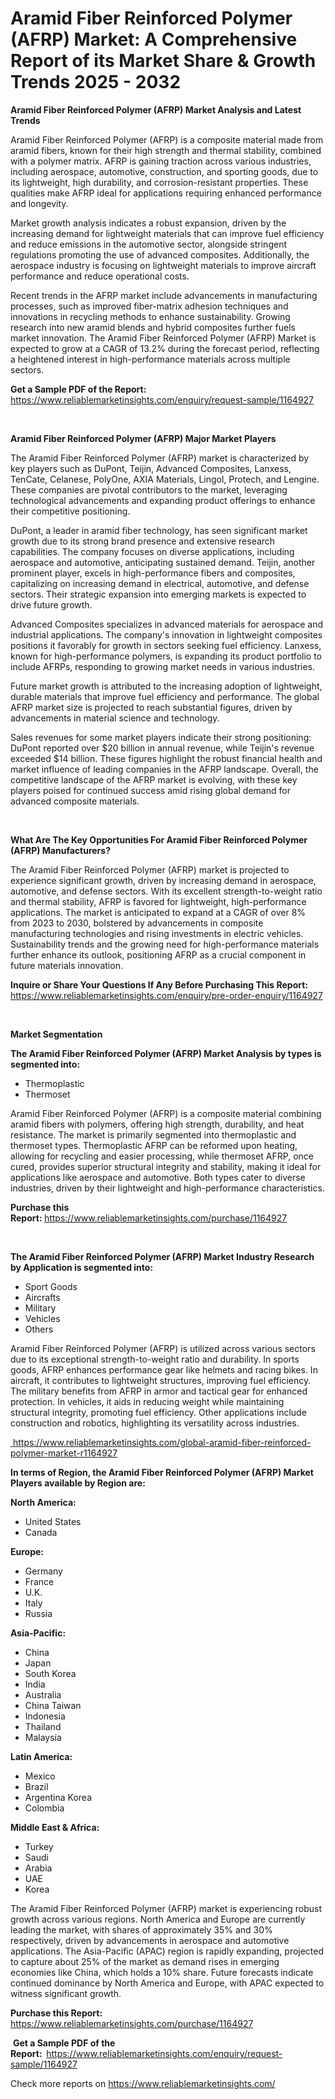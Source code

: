<p><h1>Aramid Fiber Reinforced Polymer (AFRP) Market: A Comprehensive Report of its Market Share & Growth Trends 2025 - 2032</h1></p><p><strong>Aramid Fiber Reinforced Polymer (AFRP) Market Analysis and Latest Trends</strong></p>
<p><p>Aramid Fiber Reinforced Polymer (AFRP) is a composite material made from aramid fibers, known for their high strength and thermal stability, combined with a polymer matrix. AFRP is gaining traction across various industries, including aerospace, automotive, construction, and sporting goods, due to its lightweight, high durability, and corrosion-resistant properties. These qualities make AFRP ideal for applications requiring enhanced performance and longevity.</p><p>Market growth analysis indicates a robust expansion, driven by the increasing demand for lightweight materials that can improve fuel efficiency and reduce emissions in the automotive sector, alongside stringent regulations promoting the use of advanced composites. Additionally, the aerospace industry is focusing on lightweight materials to improve aircraft performance and reduce operational costs.</p><p>Recent trends in the AFRP market include advancements in manufacturing processes, such as improved fiber-matrix adhesion techniques and innovations in recycling methods to enhance sustainability. Growing research into new aramid blends and hybrid composites further fuels market innovation. The Aramid Fiber Reinforced Polymer (AFRP) Market is expected to grow at a CAGR of 13.2% during the forecast period, reflecting a heightened interest in high-performance materials across multiple sectors.</p></p>
<p><strong>Get a Sample PDF of the Report:&nbsp;</strong> <a href="https://www.reliablemarketinsights.com/enquiry/request-sample/1164927?utm_campaign=3317&utm_medium=2&utm_source=Github&utm_content=ia&utm_term=02042025&utm_id=aramid-fiber-reinforced-polymer-afrp">https://www.reliablemarketinsights.com/enquiry/request-sample/1164927</a></p>
<p>&nbsp;</p>
<p><strong>Aramid Fiber Reinforced Polymer (AFRP) Major Market Players</strong></p>
<p><p>The Aramid Fiber Reinforced Polymer (AFRP) market is characterized by key players such as DuPont, Teijin, Advanced Composites, Lanxess, TenCate, Celanese, PolyOne, AXIA Materials, Lingol, Protech, and Lengine. These companies are pivotal contributors to the market, leveraging technological advancements and expanding product offerings to enhance their competitive positioning.</p><p>DuPont, a leader in aramid fiber technology, has seen significant market growth due to its strong brand presence and extensive research capabilities. The company focuses on diverse applications, including aerospace and automotive, anticipating sustained demand. Teijin, another prominent player, excels in high-performance fibers and composites, capitalizing on increasing demand in electrical, automotive, and defense sectors. Their strategic expansion into emerging markets is expected to drive future growth.</p><p>Advanced Composites specializes in advanced materials for aerospace and industrial applications. The company's innovation in lightweight composites positions it favorably for growth in sectors seeking fuel efficiency. Lanxess, known for high-performance polymers, is expanding its product portfolio to include AFRPs, responding to growing market needs in various industries.</p><p>Future market growth is attributed to the increasing adoption of lightweight, durable materials that improve fuel efficiency and performance. The global AFRP market size is projected to reach substantial figures, driven by advancements in material science and technology.</p><p>Sales revenues for some market players indicate their strong positioning: DuPont reported over $20 billion in annual revenue, while Teijin's revenue exceeded $14 billion. These figures highlight the robust financial health and market influence of leading companies in the AFRP landscape. Overall, the competitive landscape of the AFRP market is evolving, with these key players poised for continued success amid rising global demand for advanced composite materials.</p></p>
<p>&nbsp;</p>
<p><strong>What Are The Key Opportunities For Aramid Fiber Reinforced Polymer (AFRP) Manufacturers?</strong></p>
<p><p>The Aramid Fiber Reinforced Polymer (AFRP) market is projected to experience significant growth, driven by increasing demand in aerospace, automotive, and defense sectors. With its excellent strength-to-weight ratio and thermal stability, AFRP is favored for lightweight, high-performance applications. The market is anticipated to expand at a CAGR of over 8% from 2023 to 2030, bolstered by advancements in composite manufacturing technologies and rising investments in electric vehicles. Sustainability trends and the growing need for high-performance materials further enhance its outlook, positioning AFRP as a crucial component in future materials innovation.</p></p>
<p><strong>Inquire or Share Your Questions If Any Before Purchasing This Report:</strong> <a href="https://www.reliablemarketinsights.com/enquiry/pre-order-enquiry/1164927?utm_campaign=3317&utm_medium=2&utm_source=Github&utm_content=ia&utm_term=02042025&utm_id=aramid-fiber-reinforced-polymer-afrp">https://www.reliablemarketinsights.com/enquiry/pre-order-enquiry/1164927</a></p>
<p>&nbsp;</p>
<p><strong>Market Segmentation</strong></p>
<p><strong>The Aramid Fiber Reinforced Polymer (AFRP) Market Analysis by types is segmented into:</strong></p>
<p><ul><li>Thermoplastic</li><li>Thermoset</li></ul></p>
<p><p>Aramid Fiber Reinforced Polymer (AFRP) is a composite material combining aramid fibers with polymers, offering high strength, durability, and heat resistance. The market is primarily segmented into thermoplastic and thermoset types. Thermoplastic AFRP can be reformed upon heating, allowing for recycling and easier processing, while thermoset AFRP, once cured, provides superior structural integrity and stability, making it ideal for applications like aerospace and automotive. Both types cater to diverse industries, driven by their lightweight and high-performance characteristics.</p></p>
<p><strong>Purchase this Report:&nbsp;</strong><a href="https://www.reliablemarketinsights.com/purchase/1164927?utm_campaign=3317&utm_medium=2&utm_source=Github&utm_content=ia&utm_term=02042025&utm_id=aramid-fiber-reinforced-polymer-afrp">https://www.reliablemarketinsights.com/purchase/1164927</a></p>
<p>&nbsp;</p>
<p><strong>The Aramid Fiber Reinforced Polymer (AFRP) Market Industry Research by Application is segmented into:</strong></p>
<p><ul><li>Sport Goods</li><li>Aircrafts</li><li>Military</li><li>Vehicles</li><li>Others</li></ul></p>
<p><p>Aramid Fiber Reinforced Polymer (AFRP) is utilized across various sectors due to its exceptional strength-to-weight ratio and durability. In sports goods, AFRP enhances performance gear like helmets and racing bikes. In aircraft, it contributes to lightweight structures, improving fuel efficiency. The military benefits from AFRP in armor and tactical gear for enhanced protection. In vehicles, it aids in reducing weight while maintaining structural integrity, promoting fuel efficiency. Other applications include construction and robotics, highlighting its versatility across industries.</p></p>
<p><a href="https://www.reliablemarketinsights.com/global-aramid-fiber-reinforced-polymer-market-r1164927?utm_campaign=3317&utm_medium=2&utm_source=Github&utm_content=ia&utm_term=02042025&utm_id=aramid-fiber-reinforced-polymer-afrp">&nbsp;https://www.reliablemarketinsights.com/global-aramid-fiber-reinforced-polymer-market-r1164927</a></p>
<p><strong>In terms of Region, the Aramid Fiber Reinforced Polymer (AFRP) Market Players available by Region are:</strong></p>
<p>
    <p> <strong> North America: </strong>
        <ul>
            <li>United States</li>
            <li>Canada</li>
        </ul>
        </p> 
    <p> <strong> Europe: </strong>
        <ul>
            <li>Germany</li>
            <li>France</li>
            <li>U.K.</li>
            <li>Italy</li>
            <li>Russia</li>
        </ul>
        </p> 
    <p> <strong> Asia-Pacific: </strong>
        <ul>
            <li>China</li>
            <li>Japan</li>
            <li>South Korea</li>
            <li>India</li>
            <li>Australia</li>
            <li>China Taiwan</li>
            <li>Indonesia</li>
            <li>Thailand</li>
            <li>Malaysia</li>
        </ul>
        </p> 
    <p> <strong> Latin America: </strong>
        <ul>
            <li>Mexico</li>
            <li>Brazil</li>
            <li>Argentina Korea</li>
            <li>Colombia</li>
        </ul>
        </p> 
    <p> <strong> Middle East & Africa: </strong>
        <ul>
            <li>Turkey</li>
            <li>Saudi</li>
            <li>Arabia</li>
            <li>UAE</li>
            <li>Korea</li>
        </ul>
    </p>
    </p>
<p><p>The Aramid Fiber Reinforced Polymer (AFRP) market is experiencing robust growth across various regions. North America and Europe are currently leading the market, with shares of approximately 35% and 30% respectively, driven by advancements in aerospace and automotive applications. The Asia-Pacific (APAC) region is rapidly expanding, projected to capture about 25% of the market as demand rises in emerging economies like China, which holds a 10% share. Future forecasts indicate continued dominance by North America and Europe, with APAC expected to witness significant growth.</p></p>
<p><strong>Purchase this Report: </strong><a href="https://www.reliablemarketinsights.com/purchase/1164927?utm_campaign=3317&utm_medium=2&utm_source=Github&utm_content=ia&utm_term=02042025&utm_id=aramid-fiber-reinforced-polymer-afrp">https://www.reliablemarketinsights.com/purchase/1164927</a></p>
<p>&nbsp;<strong>Get a Sample PDF of the Report:&nbsp;&nbsp;</strong><a href="https://www.reliablemarketinsights.com/enquiry/request-sample/1164927?utm_campaign=3317&utm_medium=2&utm_source=Github&utm_content=ia&utm_term=02042025&utm_id=aramid-fiber-reinforced-polymer-afrp">https://www.reliablemarketinsights.com/enquiry/request-sample/1164927</a></p>
<p><strong></strong></p>
<p>Check more reports on <a href="https://www.reliablemarketinsights.com/?utm_campaign=3317&utm_medium=2&utm_source=Github&utm_content=ia&utm_term=02042025&utm_id=aramid-fiber-reinforced-polymer-afrp">https://www.reliablemarketinsights.com/</a></p>